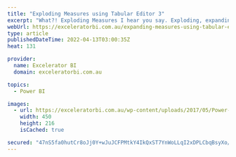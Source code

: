 ```yaml
---
title: "Exploding Measures using Tabular Editor 3"
excerpt: "What?! Exploding Measures I hear you say. Exploding, expanding, use which ever word you like; what I mean is when you want to remove any refence to a measure INSIDE another measure. Example Consider the 3 measures below. Total Sales = SUM(Sales[ExtendedAmount]) Total All Product Sales = CALCULATE([Total"
webUrl: https://exceleratorbi.com.au/expanding-measures-using-tabular-editor-3/
type: article
publishedDateTime: 2022-04-13T03:00:35Z
heat: 131

provider:
  name: Excelerator BI
  domain: exceleratorbi.com.au

topics:
  - Power BI

images:
  - url: https://exceleratorbi.com.au/wp-content/uploads/2017/05/Power-Query-Academy-Logo-450x216.png
    width: 450
    height: 216
    isCached: true

secured: "47nS5fa0hutCr8oJj0Y+wJuJCFPMtkY4IkQxST7YnWoLLqI2xDPLCbqBsyXo/70kS3b/bX+EnIjuNzeZQeONh0mnIECeCE+cVz1gyKcQmdf7l8DEV0TygFAYnYeukAFVr1zRV//xC9Jhtdwiux7VtAjqW14tbguuewoNESWkMV1kNMti2mfttFItmakbOaYRcOX84MMU9OCmAaOn3P6QqUaNuzRlb0gyUKu8aE7BP9S1mzOWsqOQcbwFLmGwl4QL+Q8JJL5tyWwdIw//cjIKA6GE9U8wVhVMrpOl+DTvtEdMLUjE2jCvqHEaCOVtRbiqNPgCKxFd2+j3OOQ2ulVI2gK4Lubh5/E9PAaS/TM6Ou4=;klKCGy4572Dq0a46ysZyZg=="
---
```


